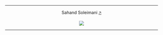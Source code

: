<div align="center">
    <hr>
    <p align="center">Sahand Soleimani <a href="https://sahand.soleimani.dev">🡥</a></p>
    <p href="https://discord.com/users/823114734425079809" title="Discord"><img src="https://lanyard.cnrad.dev/api/823114734425079809?showDisplayName=true&theme=dark&bg=1A1C1F"></p>
    <hr>
</div>
